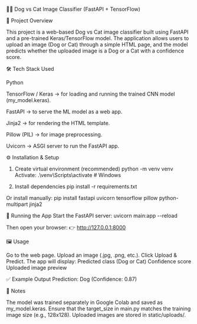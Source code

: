 🐶🐱 Dog vs Cat Image Classifier (FastAPI + TensorFlow)

📌 Project Overview

This project is a web-based Dog vs Cat image classifier built using FastAPI and a pre-trained Keras/TensorFlow model.
The application allows users to upload an image (Dog or Cat) through a simple HTML page, and the model predicts whether the uploaded image is a Dog or a Cat with a confidence score.

🛠️ Tech Stack Used

Python

TensorFlow / Keras → for loading and running the trained CNN model (my_model.keras).

FastAPI → to serve the ML model as a web app.

Jinja2 → for rendering the HTML template.

Pillow (PIL) → for image preprocessing.

Uvicorn → ASGI server to run the FastAPI app.

⚙️ Installation & Setup
1. Create virtual environment (recommended)
python -m venv venv
Activate:
.\venv\Scripts\activate      # Windows

2. Install dependencies
pip install -r requirements.txt

Or install manually:
pip install fastapi uvicorn tensorflow pillow python-multipart jinja2

🚀 Running the App
Start the FastAPI server:
uvicorn main:app --reload

Then open your browser:
👉 http://127.0.0.1:8000

🖼️ Usage

Go to the web page.
Upload an image (.jpg, .png, etc.).
Click Upload & Predict.
The app will display:
Predicted class (Dog or Cat)
Confidence score
Uploaded image preview

✅ Example Output
Prediction: Dog (Confidence: 0.87)

📖 Notes

The model was trained separately in Google Colab and saved as my_model.keras.
Ensure that the target_size in main.py matches the training image size (e.g., 128x128).
Uploaded images are stored in static/uploads/.